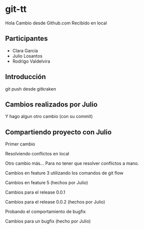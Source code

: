 # git-tt

Hola
Cambio desde Github.com
Recibido en local

## Participantes

* Clara García 
* Julio Losantos
* Rodrigo Valdelvira

## Introducción

git push desde gitkraken

## Cambios realizados por Julio
Y hago algun otro cambio (con su commit)

## Compartiendo proyecto con Julio

Primer cambio

Resolviendo conflictos en local


Otro cambio más...
Para no tener que resolver conflictos a mano.

Cambios en feature 3 utilizando los comandos de git flow

Cambios en feature 5 (hechos por Julio)

Cambios para el release 0.0.1

Cambios para el release 0.0.2 (hechos por Julio)

Probando el comportamiento de bugfix

Cambios para un bugfix (hecho por Julio) 
